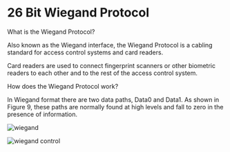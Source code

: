 # 26 Bit Wiegand Protocol

What is the Wiegand Protocol? 

Also known as the Wiegand interface, the Wiegand Protocol is a cabling standard for access control systems and card readers.

Card readers are used to connect fingerprint scanners or other biometric readers to each other and to the rest of the access control system.

How does the Wiegand Protocol work?

In Wiegand format there are two data paths, Data0 and Data1. As shown in Figure 9, these paths are normally found at high levels and fall to zero in the presence of information.

![wiegand](https://user-images.githubusercontent.com/10983937/47874598-4e15ae00-de25-11e8-8a18-f602d9f9d257.png)


![wiegand control](https://user-images.githubusercontent.com/10983937/47818922-1433a180-dd6a-11e8-847e-92920cf385d7.png)
